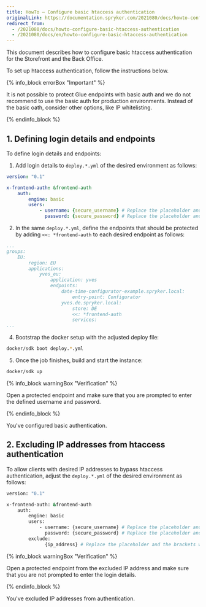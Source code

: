 ```yaml
---
title: HowTo — Configure basic htaccess authentication
originalLink: https://documentation.spryker.com/2021080/docs/howto-configure-basic-htaccess-authentication
redirect_from:
  - /2021080/docs/howto-configure-basic-htaccess-authentication
  - /2021080/docs/en/howto-configure-basic-htaccess-authentication
---
```


This document describes how to configure basic htaccess authentication for the Storefront and the Back Office.

To set up htaccess authentication, follow the instructions below.

{% info_block errorBox "Important" %}

It is not possible to protect Glue endpoints with basic auth and we do not recommend to use the basic auth for production environments. Instead of the basic oath, consider other options, like IP whitelisting.

{% endinfo_block %}

## 1. Defining login details and endpoints
To define login details and endpoints:

1. Add login details to `deploy.*.yml` of the desired environment as follows:

```yaml
version: "0.1"

x-frontend-auth: &frontend-auth
    auth:
        engine: basic
        users:
            - username: {secure_username} # Replace the placeholder and the brackets with the actual username
              password: {secure_password} # Replace the placeholder and the brackets with the actual password
``` 

2. In the same `deploy.*.yml`, define the endpoints that should be protected by adding `<<: *frontend-auth` to each desired endpoint as follows:

```yaml
...
groups:
    EU:
        region: EU
        applications:
            yves_eu:
                application: yves
                endpoints:
                    date-time-configurator-example.spryker.local:
                        entry-point: Configurator
                    yves.de.spryker.local:
                        store: DE
                        <<: *frontend-auth
                        services:
...
```
4. Bootstrap the docker setup with the adjusted deploy file:
```bash
docker/sdk boot deploy.*.yml
```

5. Once the job finishes, build and start the instance:
```bash
docker/sdk up
```

{% info_block warningBox "Verification" %}

Open a protected endpoint and make sure that you are prompted to enter the defined username and password.

{% endinfo_block %}

You've configured basic authentication.

## 2. Excluding IP addresses from htaccess authentication

To allow clients with desired IP addresses to bypass htaccess authentication, adjust the `deploy.*.yml` of the desired environment as follows:
```bash
version: "0.1"

x-frontend-auth: &frontend-auth
    auth:
        engine: basic
        users:
            - username: {secure_username} # Replace the placeholder and the brackets with the actual username.
              password: {secure_password} # Replace the placeholder and the brackets with the actual password.
        exclude:
              {ip_address} # Replace the placeholder and the brackets with the actual ip address.
```

{% info_block warningBox "Verification" %}

Open a protected endpoint from the excluded IP address and make sure that you are not prompted to enter the login details.

{% endinfo_block %}

You've excluded IP addresses from authentication.
